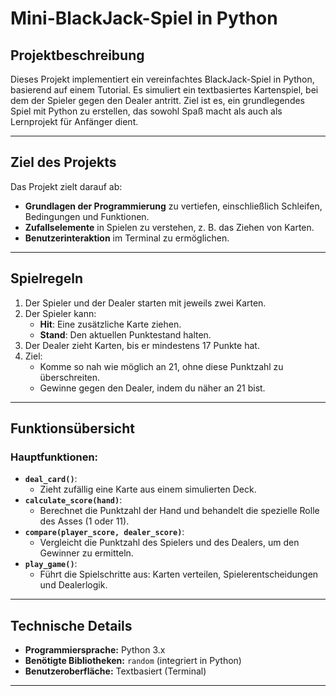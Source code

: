 # Mini-BlackJack-Spiel in Python

## Projektbeschreibung
Dieses Projekt implementiert ein vereinfachtes BlackJack-Spiel in Python, basierend auf einem Tutorial. Es simuliert ein textbasiertes Kartenspiel, bei dem der Spieler gegen den Dealer antritt. Ziel ist es, ein grundlegendes Spiel mit Python zu erstellen, das sowohl Spaß macht als auch als Lernprojekt für Anfänger dient.

---

## Ziel des Projekts
Das Projekt zielt darauf ab:
- **Grundlagen der Programmierung** zu vertiefen, einschließlich Schleifen, Bedingungen und Funktionen.
- **Zufallselemente** in Spielen zu verstehen, z. B. das Ziehen von Karten.
- **Benutzerinteraktion** im Terminal zu ermöglichen.

---

## Spielregeln
1. Der Spieler und der Dealer starten mit jeweils zwei Karten.
2. Der Spieler kann:
   - **Hit**: Eine zusätzliche Karte ziehen.
   - **Stand**: Den aktuellen Punktestand halten.
3. Der Dealer zieht Karten, bis er mindestens 17 Punkte hat.
4. Ziel:
   - Komme so nah wie möglich an 21, ohne diese Punktzahl zu überschreiten.
   - Gewinne gegen den Dealer, indem du näher an 21 bist.

---

## Funktionsübersicht
### Hauptfunktionen:
- **`deal_card()`**:
  - Zieht zufällig eine Karte aus einem simulierten Deck.
- **`calculate_score(hand)`**:
  - Berechnet die Punktzahl der Hand und behandelt die spezielle Rolle des Asses (1 oder 11).
- **`compare(player_score, dealer_score)`**:
  - Vergleicht die Punktzahl des Spielers und des Dealers, um den Gewinner zu ermitteln.
- **`play_game()`**:
  - Führt die Spielschritte aus: Karten verteilen, Spielerentscheidungen und Dealerlogik.

---

## Technische Details
- **Programmiersprache:** Python 3.x
- **Benötigte Bibliotheken:** `random` (integriert in Python)
- **Benutzeroberfläche:** Textbasiert (Terminal)

---
